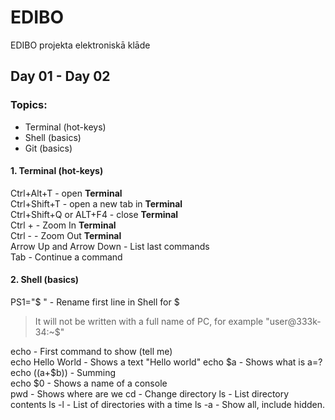 # EDIBO
EDIBO projekta elektroniskā klāde
## Day 01 - Day 02
### Topics:
- Terminal (hot-keys)
- Shell (basics)
- Git (basics)

#### 1. Terminal (hot-keys)
Ctrl+Alt+T - open **Terminal**  
Ctrl+Shift+T - open a new tab in **Terminal**  
Ctrl+Shift+Q or ALT+F4 - close **Terminal**  
Ctrl + - Zoom In **Terminal**  
Ctrl - - Zoom Out **Terminal**  
Arrow Up and Arrow Down - List last commands  
Tab - Continue a command  

#### 2. Shell (basics)
PS1="$ " - Rename first line in Shell for $
> It will not be written with a full name of PC, for example "user@333k-34:~$"

echo - First command to show (tell me)  
echo Hello World - Shows a text "Hello world"
echo $a - Shows what is a=?  
echo $(($a+$b)) - Summing  
echo $0 - Shows a name of a console  
pwd - Shows where are we
cd - Change directory
ls - List directory contents
ls -l - List of directories with a time
ls -a - Show all, include hidden.


